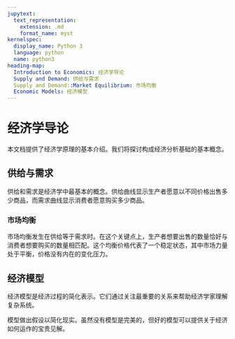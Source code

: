 ```yaml
---
jupytext:
  text_representation:
    extension: .md
    format_name: myst
kernelspec:
  display_name: Python 3
  language: python
  name: python3
heading-map:
  Introduction to Economics: 经济学导论
  Supply and Demand: 供给与需求
  Supply and Demand::Market Equilibrium: 市场均衡
  Economic Models: 经济模型
---
```


# 经济学导论

本文档提供了经济学原理的基本介绍。我们将探讨构成经济分析基础的基本概念。

## 供给与需求

供给和需求是经济学中最基本的概念。供给曲线显示生产者愿意以不同价格出售多少商品，而需求曲线显示消费者愿意购买多少商品。

### 市场均衡

市场均衡发生在供给等于需求时。在这个关键点上，生产者想要出售的数量恰好与消费者想要购买的数量相匹配。这个均衡价格代表了一个稳定状态，其中市场力量处于平衡，价格没有内在的变化压力。

## 经济模型

经济模型是经济过程的简化表示。它们通过关注最重要的关系来帮助经济学家理解复杂系统。

模型做出假设以简化现实。虽然没有模型是完美的，但好的模型可以提供关于经济如何运作的宝贵见解。
